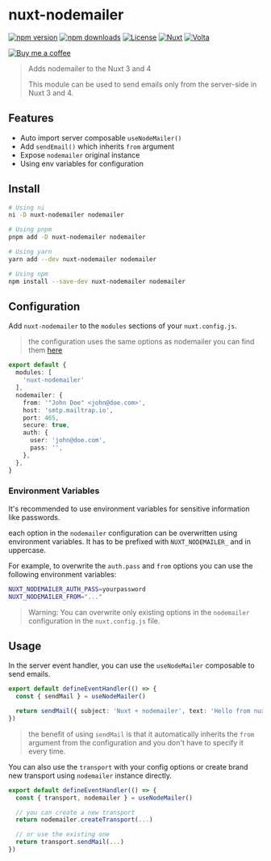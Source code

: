 # nuxt-nodemailer
[![npm version][npm-version-src]][npm-version-href]
[![npm downloads][npm-downloads-src]][npm-downloads-href]
[![License][license-src]][license-href]
[![Nuxt][nuxt-src]][nuxt-href]
[![Volta][volta-src]][volta-href]

[![Buy me a coffee][buymecoffee-src]][buymeacoffee-href]

> Adds nodemailer to the Nuxt 3 and 4
> 
> This module can be used to send emails only from the server-side in Nuxt 3 and 4.

## Features
- Auto import server composable `useNodeMailer()`
- Add `sendEmail()` which inherits `from` argument
- Expose `nodemailer` original instance
- Using env variables for configuration

<!-- INSTALL/ -->
## Install

```bash
# Using ni
ni -D nuxt-nodemailer nodemailer

# Using pnpm
pnpm add -D nuxt-nodemailer nodemailer

# Using yarn
yarn add --dev nuxt-nodemailer nodemailer

# Using npm
npm install --save-dev nuxt-nodemailer nodemailer
```
<!-- /INSTALL -->

## Configuration

Add `nuxt-nodemailer` to the `modules` sections of your `nuxt.config.js`. 

> the configuration uses the same options as nodemailer you can find them [here](https://nodemailer.com/smtp/)
  
  ```ts
  export default {
    modules: [
      'nuxt-nodemailer'
    ],
    nodemailer: {
      from: '"John Doe" <john@doe.com>',
      host: 'smtp.mailtrap.io',
      port: 465,
      secure: true,
      auth: {
        user: 'john@doe.com',
        pass: '',
      },
    },
  }
```

### Environment Variables
It's recommended to use environment variables for sensitive information like passwords.

each option in the `nodemailer` configuration can be overwritten using environment variables. It has to be prefixed with `NUXT_NODEMAILER_` and in uppercase.

For example, to overwrite the `auth.pass` and `from` options you can use the following environment variables:

```bash
NUXT_NODEMAILER_AUTH_PASS=yourpassword
NUXT_NODEMAILER_FROM="..."
```

> Warning: You can overwrite only existing options in the `nodemailer` configuration in the `nuxt.config.js` file.


## Usage
In the server event handler, you can use the `useNodeMailer` composable to send emails.

```ts
export default defineEventHandler(() => {
  const { sendMail } = useNodeMailer()

  return sendMail({ subject: 'Nuxt + nodemailer', text: 'Hello from nuxt-nodemailer!', to: 'john@doe.com' })
})
```
> the benefit of using `sendMail` is that it automatically inherits the `from` argument from the configuration and you don't have to specify it every time.

You can also use the `transport` with your config options or create brand new transport using `nodemailer` instance directly.

```ts
export default defineEventHandler(() => {
  const { transport, nodemailer } = useNodeMailer()

  // you can create a new transport
  return nodemailer.createTransport(...)

  // or use the existing one
  return transport.sendMail(...)
})
```

[npm-version-src]: https://img.shields.io/npm/v/nuxt-nodemailer/latest.svg?style=flat&colorA=18181B&colorB=28CF8D
[npm-version-href]: https://npmjs.com/package/nuxt-nodemailer

[npm-downloads-src]: https://img.shields.io/npm/dt/nuxt-nodemailer.svg?style=flat&colorA=18181B&colorB=28CF8D
[npm-downloads-href]: https://npmjs.com/package/nuxt-nodemailer

[license-src]: https://img.shields.io/npm/l/nuxt-nodemailer.svg?style=flat&colorA=18181B&colorB=28CF8D
[license-href]: https://npmjs.com/package/nuxt-nodemailer

[nuxt-src]: https://img.shields.io/badge/Nuxt-18181B?logo=nuxt.js
[nuxt-href]: https://nuxt.com

[volta-src]: https://user-images.githubusercontent.com/904724/209143798-32345f6c-3cf8-4e06-9659-f4ace4a6acde.svg
[volta-href]: https://volta.net/kleinpetr/nuxt-nodemailer

[buymecoffee-src]: https://www.buymeacoffee.com/assets/img/custom_images/orange_img.png
[buymeacoffee-href]: https://www.buymeacoffee.com/kleinpetr
